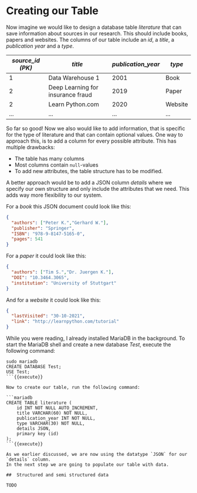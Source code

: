 
# Creating our Table

Now imagine we would like to design a database table *literature* that can save 
information about sources in our research. This should include books, papers and websites.
The columns of our table include an _id_, a _title_, a _publication year_ and a _type_. 

| *source_id (PK)* | *title*                          | *publication_year* | *type*   |
|------------------|----------------------------------|--------------------|----------|
| 1                | Data Warehouse 1                 | 2001               | Book     |
| 2                | Deep Learning for insurance fraud| 2019               | Paper    |
| 2                | Learn Python.com                 | 2020               | Website  |
| ...              | ...                              | ...                | ...      |

So far so good! Now we also would like to add information, that is specific for the type of literature and that can
contain optional values. One way to approach this, is to add a column for every possible attribute. This has multiple drawbacks:

* The table has many columns
* Most columns contain `null`-values
* To add new attributes, the table structure has to be modified. 

A better approach would be to add a JSON column _details_ where we specify our own structure and only include the 
attributes that we need. This adds way more flexibility to our system.

For a *book* this JSON document could look like this:

```json
{
  "authors": ["Peter K.","Gerhard W."],
  "publisher": "Springer",
  "ISBN": "978-9-8147-5165-0",
  "pages": 541
}
```

For a *paper* it could look like this:

```json
{
  "authors": ["Tim S.","Dr. Juergen K."],
  "DOI": "10.3464.3065",
  "institution": "University of Stuttgart"
}
```
And for a *website* it could look like this: 

```json
{
  "lastVisited": "30-10-2021",
  "link": "http://learnpython.com/tutorial"
}
```

While you were reading, I already installed MariaDB in the background. To start the 
MariaDB shell and create a new database _Test_, execute the following command: 

```
sudo mariadb
CREATE DATABASE Test;
USE Test;
```{{execute}}

Now to create our table, run the following command: 

```mariadb
CREATE TABLE literature (
    id INT NOT NULL AUTO_INCREMENT,
    title VARCHAR(60) NOT NULL,
    publication_year INT NOT NULL,
    type VARCHAR(30) NOT NULL,
    details JSON,
    primary key (id)
);
```{{execute}}

As we earlier discussed, we are now using the datatype `JSON` for our `details` column.
In the next step we are going to populate our table with data. 

##  Structured and semi structured data

TODO



